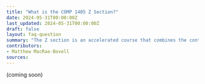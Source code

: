 ```yaml
---
title: "What is the COMP 1405 Z Section?"
date: 2024-05-31T00:00:00Z
last_updated: 2024-05-31T00:00:00Z
draft: false
layout: faq-question
summary: "The Z section is an accelerated course that combines the content of COMP 1405 and COMP 1406 into a single term."
contributors:
- Matthew MacRae-Bovell
sources:
---
```


(coming soon)